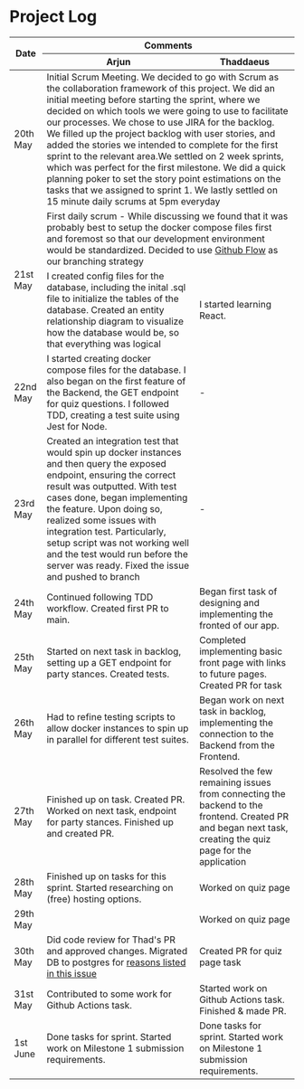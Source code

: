 # Project Log
<table class="tg"><thead>
  <tr>
    <th class="tg-0pky" rowspan="2">Date</th>
    <th class="tg-0pky" colspan="2">Comments</th>
  </tr>
  <tr>
    <th class="tg-0pky">Arjun</th>
    <th class="tg-0pky">Thaddaeus</th>
  </tr></thead>
<tbody>
  <tr>
    <td class="tg-0pky">20th May</td>
    <td class="tg-0pky" colspan="2">Initial Scrum Meeting. We decided to go with Scrum as the collaboration framework of this project. We did an initial meeting before starting the sprint, where we decided on which tools we were going to use to facilitate our processes. We chose to use JIRA for the backlog. We filled up the project backlog with user stories, and added the stories we intended to complete for the first sprint to the relevant area.We settled on 2 week sprints, which was perfect for the first milestone. We did a quick planning poker to set the story point estimations on the tasks that we assigned to sprint 1. We lastly settled on 15 minute daily scrums at 5pm everyday</td>
  </tr>
  <tr>
    <td class="tg-0pky" rowspan="2">21st May</td>
    <td class="tg-0pky" colspan="2">First daily scrum - While discussing we found that it was probably best to setup the docker compose files first and foremost so that our development environment would be standardized. Decided to use <a href="https://docs.github.com/en/get-started/using-github/github-flow" target="_blank" rel="noopener noreferrer">Github Flow</a> as our branching strategy</td>
  </tr>
  <tr>
    <td class="tg-0pky">I created config files for the database, including the inital .sql file to initialize the tables of the database. Created an entity relationship diagram to visualize how the database would be, so that everything was logical</td>
    <td class="tg-0pky">I started learning React.</td>
  </tr>
  <tr>
    <td class="tg-0pky">22nd May</td>
    <td class="tg-0pky">I started creating docker compose files for the database. I also began on the first feature of the Backend, the GET endpoint for quiz questions. I followed TDD, creating a test suite using Jest for Node.</td>
    <td class="tg-0pky">-</td>
  </tr>
  <tr>
    <td class="tg-0pky">23rd May</td>
    <td class="tg-0pky">Created an integration test that would spin up docker instances and then query the exposed endpoint, ensuring the correct result was outputted. With test cases done, began implementing the feature. Upon doing so, realized some issues with integration test. Particularly, setup script was not working well and the test would run before the server was ready. Fixed the issue and pushed to branch</td>
    <td class="tg-0pky">-</td>
  </tr>
  <tr>
    <td class="tg-0pky">24th May</td>
    <td class="tg-0pky">Continued following TDD workflow. Created first PR to main.</td>
    <td class="tg-0pky">Began first task of designing and implementing the fronted of our app.</td>
  </tr>
  <tr>
    <td class="tg-0pky">25th May</td>
    <td class="tg-0pky">Started on next task in backlog, setting up a GET endpoint for party stances. Created tests.</td>
    <td class="tg-0pky">Completed implementing basic front page with links to future pages. Created PR for task</td>
  </tr>
  <tr>
    <td class="tg-0pky">26th May</td>
    <td class="tg-0pky">Had to refine testing scripts to allow docker instances to spin up in parallel for different test suites.</td>
    <td class="tg-0pky">Began work on next task in backlog, implementing the connection to the Backend from the Frontend.</td>
  </tr>
  <tr>
    <td class="tg-0pky">27th May</td>
    <td class="tg-0pky">Finished up on task. Created PR. Worked on next task, endpoint for party stances. Finished up and created PR.</td>
    <td class="tg-0pky">Resolved the few remaining issues from connecting the backend to the frontend. Created PR and began next task, creating the quiz page for the application</td>
  </tr>
  <tr>
    <td class="tg-0pky">28th May</td>
    <td class="tg-0pky">Finished up on tasks for this sprint. Started researching on (free) hosting options.</td>
    <td class="tg-0pky">Worked on quiz page</td>
  </tr>
  <tr>
    <td class="tg-0pky">29th May</td>
    <td class="tg-0pky"></td>
    <td class="tg-0pky">Worked on quiz page</td>
  </tr>
  <tr>
    <td class="tg-0pky">30th May</td>
    <td class="tg-0pky">Did code review for Thad's PR and approved changes. Migrated DB to postgres for <a href="https://github.com/Harjun751/UnderStance/issues/6" target="_blank" rel="noopener noreferrer">reasons listed in this issue</a></td>
    <td class="tg-0pky">Created PR for quiz page task</td>
  </tr>
  <tr>
    <td class="tg-0pky">31st May</td>
    <td class="tg-0pky">Contributed to some work for Github Actions task.</td>
    <td class="tg-0pky">Started work on Github Actions task. Finished &amp; made PR.</td>
  </tr>
  <tr>
    <td class="tg-0pky">1st June</td>
    <td class="tg-0pky">Done tasks for sprint. Started work on Milestone 1 submission requirements.</td>
    <td class="tg-0pky">Done tasks for sprint. Started work on Milestone 1 submission requirements.</td>
  </tr>
</tbody></table>
